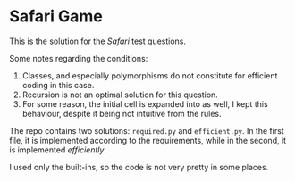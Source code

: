 # Safari Game

This is the solution for the *Safari* test questions.

Some notes regarding the conditions:

1. Classes, and especially polymorphisms do not constitute for efficient coding in this case.
2. Recursion is not an optimal solution for this question.
3. For some reason, the initial cell is expanded into as well, I kept this behaviour, despite it being not intuitive from the rules.

The repo contains two solutions: `required.py` and `efficient.py`. In the first file, it is implemented according to the requirements, while in the second, it is implemented *efficiently*.

I used only the built-ins, so the code is not very pretty in some places.